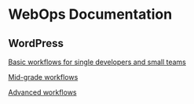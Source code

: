 # WebOps Documentation

## WordPress

[Basic workflows for single developers and small teams](WordPress/Basic.md)

[Mid-grade workflows](WordPress/Mid-grade.md)

[Advanced workflows](WordPress/Advanced.md)

